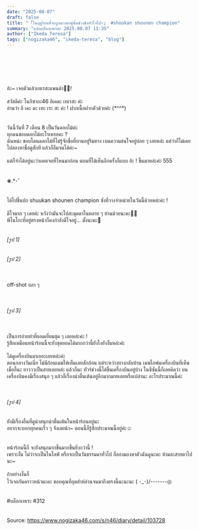 ```yaml
---
date: "2025-08-07"
draft: false
title: "「ในฤดูร้อนที่จะถูกดวงตาคู่นั้นช่วงชิงหัวใจไป~」 #shoukan shounen champion"
summary: "แปลบล็อกเทเรสะ 2025.08.07 11:35"
author: ["Ikeda Teresa"]
tags: ["nogizaka46", "ikeda-teresa", "blog"]
---
```


\
\
\
\
\
อ้ะ~ เจอตัวแล้วเทเรสะแพนด้า💚👀!\
\
สวัสดีค่ะ โนกิซากะ46 อิเคดะ เทเรสะ ค่ะ\
อ่านว่า อิ เคะ ดะ เทะ เระ สะ ค่ะ ! ฝากเนื้อฝากตัวด้วยค่ะ (\*^^\*)\
\
\
วันนี้วันที่ 7 เดือน 8 เป็นวันดอกไม้ค่ะ\
ทุกคนชอบดอกไม้อะไรเหรอคะ ?\
ฉันหน่ะ ชอบโดนดอกไม้ที่ไม่รู้จักชื่อที่บานอยู่ริมทาง เบนความสนใจอยู่บ่อย ๆ เลยหล่ะ แต่ว่าก็ไม่เคยไปลองหาชื่อดูสักที แล้วก็ลืมจนได้ค่ะ~\
\
แต่ก็จำได้อยู่นะว่าเคยเจอที่ไหนมาก่อน ตอนที่ได้เห็นอีกครั้งก็แบบ อ้ะ ! ขึ้นมาหล่ะค่ะ 555\
\
\
❀.*･ﾟ\
\
\
ได้ไปขึ้นปก shuukan shounen champion ซังที่วางจำหน่ายในวันนี้ด้วยหล่ะค่ะ !\
\
ดีใจมาก ๆ เลยค่ะ หวังว่ามันจะไปสะดุดตาในหลาย ๆ ท่านด้วยนะคะ📗🤍\
พิโนโกะที่อยู่ตรงหน้าก็คงกำลังดีใจอยู่... มั้งนะคะ🍄\
\
\
_[รูป 1]_\
\
\
_[รูป 2]_\
\
\
\
off-shot บลา ๆ\
\
\
\
_[รูป 3]_\
\
\
\
เป็นการถ่ายทำที่ยอดเยี่ยมสุด ๆ เลยหล่ะค่ะ !\
รู้สึกเหมือนหน้าร้อนนี้จะยังสุดยอดได้มากกว่านี้ยังไงยังงั้นหล่ะค่ะ\
\
ได้ดูเครื่องบินมาเยอะเลยหล่ะค่ะ\
ตอนกลางวันเนี่ย ไม่มีก้อนเมฆให้เห็นเลยสักก้อน แต่ระหว่างทางกลับบ้าน เมฆไอพ่นเครื่องบินที่เห็นเมื่อกี้นะ ยาวววเป็นสายเลยหล่ะ แล้วก็นะ ทัวร์ช่วงนี้ได้ขึ้นเครื่องบินอยู่บ้าง ในซีซันนี้ก็เลยคิดว่า บนเครื่องบินคงมีเรื่องสนุก ๆ แล้วก็เรื่องน่าตื่นเต้นอยู่อีกมากมายเลยหรือเปล่านะ อะไรประมาณนี้ค่ะ\
\
\
\
_[รูป 4]_\
\
\
ยังมีเรื่องอื่นที่ดูน่าสนุกน่าตื่นเต้นในหน้าร้อนอยู่นะ\
อยากจะบอกทุกคนเร็ว ๆ จังเลยน้า~ ตอนนี้ก็รู้สึกประมาณนี้อยู่ค่ะ☺︎\
\
\
หน้าร้อนนี้ก็ จะยังสนุกมากขึ้นมากขึ้นยิ่งกว่านี้ !\
เพราะงั้น ไม่ว่าจะเป็นในไลฟ์ หรือจะเป็นวันธรรมดาทั่วไป ก็ลองมองหาตัวฉันดูนะคะ ห้ามละสายตาไปนะ~\
\
ถ้าอย่างงั้นก็\
ไว้เจอกันคราวหน้านะคะ ขอบคุณที่อุตส่าห์อ่านจนมาถึงตรงนี้นะนะนะ ( ･_･)/-------◎\
\
\
\#บล็อกเทเระ
\#312
\
\
\
Source: <https://www.nogizaka46.com/s/n46/diary/detail/103728>
